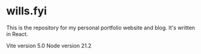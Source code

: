 # wills.fyi

This is the repository for my personal portfolio website and blog. It's written in React.

Vite version 5.0
Node version 21.2

